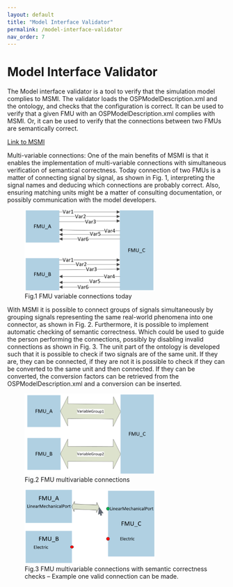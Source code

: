 ```yaml
---
layout: default
title: "Model Interface Validator"
permalink: /model-interface-validator
nav_order: 7
---
```


# Model Interface Validator
The Model interface validator is a tool to verify that the simulation model complies to MSMI. 
The validator loads the OSPModelDescription.xml and the ontology, and checks that the configuration is correct. It can be used to verify that a given FMU with an OSPModelDescription.xml complies with MSMI. Or, it can be used to verify that the connections between two FMUs are semantically correct.

[Link to MSMI]()

Multi-variable connections: One of the main benefits of MSMI is that it enables the implementation of multi-variable connections with simultaneous verification of semantical correctness. 
Today connection of two FMUs is a matter of connecting signal by signal,  as shown in Fig. 1, interpreting the signal names and deducing which connections are probably correct. 
Also, ensuring matching units might be a matter of consulting documentation, or possibly communication with the model developers. 

<figure>
<img src="/assets/img/validatorFig1.png" width="300"> 
<figcaption>Fig.1 FMU variable connections today </figcaption>
</figure>

With MSMI it is possible to connect groups of signals simultaneously by grouping signals representing the same real-world phenomena into one connector, as shown in Fig. 2. Furthermore, it is possible to implement automatic checking of semantic correctness. Which could be used to guide the person performing the connections, possibly by disabling invalid connections as shown in Fig. 3.
The unit part of the ontology is developed such that it is possible to check if two signals are of the same unit. If they are, they can be connected, if they are not it is possible to check if they can be converted to the same unit and then connected. If they can be converted, the conversion factors can be retrieved from the OSPModelDescription.xml and a conversion can be inserted. 

<figure>
<img src="/assets/img/validatorFig2.png" width="300"> 
<figcaption>Fig.2 FMU multivariable connections</figcaption>
</figure>

<figure>
<img src="/assets/img/validatorFig3.png" width="300"> 
<figcaption>Fig.3 FMU multivariable connections with semantic correctness checks – Example one valid connection can be made.</figcaption>
</figure>